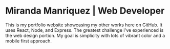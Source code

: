# Miranda Manriquez | Web Developer
This is my portfolio website showcasing my other works here on GitHub. It uses React, Node, and Express. The greatest challenge I've experienced is the web design portion. My goal is simplicity with lots of vibrant color and a mobile first approach.
